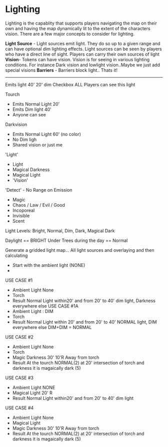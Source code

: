 # Lighting

Lighting is the capablity that supports players navigating the map on their own and having the map dynamically lit to the extent of the characters vision. There are a few major concepts to consider for lighting. 

**Light Source** - Light sources emit light. They do so up to a given range and can have optional dim lighting effects. Light sources can be seen by players who have a direct line of sight. Players can carry their own sources of light
**Vision**- Tokens can have vision. Vision is for seeing in various lighting conditions. For instance Dark vision and lowlight vision..Maybe we just add special visions
**Barriers** - Barriers block light.. Thats it!

-----------
Emits light
40' 20' dim
Checkbox ALL Players can see this light


Tourch
- Emits Normal Light 20'
- Emits Dim light 40'
- Anyone can see

Darkvision
- Emits Normal Light 60' (no color) 
- No Dim ligh
- Shared vision or just me

'Light'
- Light
- Magical Darkness
- Magical Light
- 'Vision'

'Detect' - No Range on Emission
- Magic
- Chaos / Law / Evil / Good
- Incoporeal
- Invisible
- Scent

Light Levels: 
Bright, Normal, Dim, Dark, Magical Dark

Daylight == BRIGHT
Under Trees during the day == Normal

Generate a gridded light map... All light sources and overlaying and then calculating
- Start with the ambient light (NONE)
- 

USE CASE #1
- Ambient Light None
- Torch
- Result Normal Light within20' and from 20' to 40' dim light, Darkness everywhere else
USE CASE #1A
- Ambient Light : DIM
- Torch
- Result Normal Light within 20' and from 20' to 40' NORMAL light, DIM everywhere else
DIM+DIM = NORMAL

USE CASE #2
- Ambient Light None
- Torch
- Magic Darkness 30' 10'R Away from torch
- Result At the tourch NORMAL(2) at 20' intersection of torch and darkness it is magaically dark (5)

USE CASE #3
- Ambient Light NONE
- Magical Light 20' R
- Result  Normal Light within20' and from 20' to 40' dim light

USE CASE #4
- Ambient Light None
- Magical Light
- Magic Darkness 30' 10'R Away from torch
- Result At the tourch NORMAL(2) at 20' intersection of torch and darkness it is magaically dark (5)


